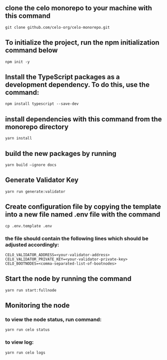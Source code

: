 ## clone the celo monorepo to your machine with this command
    git clone github.com/celo-org/celo-monorepo.git

## To initialize the project, run the npm initialization command below
	npm init -y

## Install the TypeScript packages as a development dependency. To do this, use the command:
	npm install typescript --save-dev

## install dependencies with this command from the monorepo directory
    yarn install

## build the new packages by running
	yarn build –ignore docs

## Generate Validator Key
    yarn run generate:validator

## Create configuration file by copying the template into a new file named .env file with the command
    cp .env.template .env

### the file should contain the following lines which should be adjusted accordingly:
    CELO_VALIDATOR_ADDRESS=<your-validator-address>
	CELO_VALIDATOR_PRIVATE_KEY=<your-validator-private-key>
	CELO_BOOTNODES=<comma-separated-list-of-bootnodes>

## Start the node by running the command
    yarn run start:fullnode

## Monitoring the node
### to view the node status, run command:
    yarn run celo status
### to view log:
    yarn run celo logs